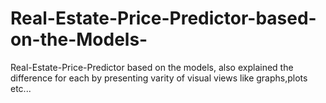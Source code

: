 # Real-Estate-Price-Predictor-based-on-the-Models-
Real-Estate-Price-Predictor based on the models, also explained the difference for each by presenting varity of visual views like graphs,plots etc...
